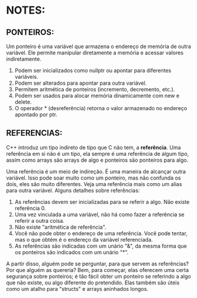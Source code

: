# NOTES:

## PONTEIROS:
Um ponteiro é uma variável que armazena o endereço de memória de outra variável. Ele permite manipular diretamente a memória e acessar valores indiretamente.

1. Podem ser inicializados como nullptr ou apontar para diferentes variáveis.
2. Podem ser alterados para apontar para outra variável.
3. Permitem aritmética de ponteiros (incremento, decremento, etc.).
4. Podem ser usados para alocar memória dinamicamente com new e delete.
5. O operador * (desreferência) retorna o valor armazenado no endereço apontado por ptr.


## REFERENCIAS:
C++ introduz um tipo indireto de tipo que C não tem, a **referência**. Uma referência em si não é um tipo, ela sempre é uma referência de algum tipo,
assim como arrays são arrays de algo e ponteiros são ponteiros para algo.

Uma referência é um meio de indireção. É uma maneira de alcançar outra variável. Isso pode soar muito como um ponteiro, mas não confunda os dois,
eles são muito diferentes. Veja uma referência mais como um alias para outra variável. Alguns detalhes sobre referências:

1. As referências devem ser inicializadas para se referir a algo. Não existe referência 0.
2. Uma vez vinculada a uma variável, não há como fazer a referência se referir a outra coisa.
3. Não existe "aritmética de referência".
4. Você não pode obter o endereço de uma referência. Você pode tentar, mas o que obtém é o endereço da variável referenciada.
5. As referências são indicadas com um unário "&", da mesma forma que os ponteiros são indicados com um unário "*".

A partir disso, alguém pode se perguntar, para que servem as referências? Por que alguém as quereria? Bem, para começar,
elas oferecem uma certa segurança sobre ponteiros; é tão fácil obter um ponteiro se referindo a algo que não existe,
ou algo diferente do pretendido. Elas também são úteis como um atalho para "structs" e arrays aninhados longos.
